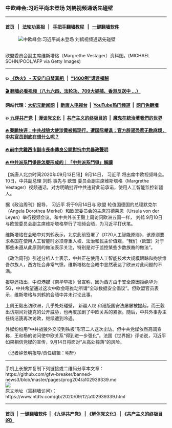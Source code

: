 ### 中欧峰会:习近平尚未登场 刘鹤视频通话先碰壁
------------------------

#### [首页](https://github.com/gfw-breaker/banned-news3/blob/master/README.md) &nbsp;&nbsp;|&nbsp;&nbsp; [法轮功真相](https://github.com/begood0513/basic/blob/master/README.md)  &nbsp;&nbsp;|&nbsp;&nbsp; [手把手翻墙教程](https://github.com/gfw-breaker/guides/wiki)  &nbsp;&nbsp;|&nbsp;&nbsp; [一键翻墙软件](https://github.com/gfw-breaker/nogfw/blob/master/README.md)  



<div><div class="featured_image">
 <figure>
  <img alt="中欧峰会:习近平尚未登场 刘鹤视频通话先碰壁" src="https://i.ntdtv.com/assets/uploads/2020/09/GettyImages-1228386923-800x450.jpg"/>
 </figure><br/>
 <span class="caption">
  欧盟委员会副主席维斯塔格（Margrethe Vestager）资料图。(MICHAEL SOHN/POOL/AFP via Getty Images)
 </span>
</div>
</div><hr/>

#### 💥 [《伪火》 - 天安门自焚真相 ](http://141.164.51.119:10000/videos/blog/weihuo.html)&nbsp; |&nbsp; [“1400例”谎言揭秘  ](http://141.164.51.119:10000/videos/blog/jiexi1400.html)

#### [ 🎬  翻墙必看视频（八九六四、法轮功、709大抓捕、香港反送中 ...）](https://github.com/gfw-breaker/links/blob/master/banned.md)

#### 网站代理：[大纪元新闻网](http://167.172.10.89:10080/gb/) &nbsp;|&nbsp; [新唐人电视台](http://167.172.10.89:8808/gb/)  &nbsp;|&nbsp; [YouTube热门频道](http://158.247.203.241/youtube.html) &nbsp;|&nbsp; [网门免翻墙](http://158.247.203.241:11000/show.aspx?name=ogHome)

#### 💥 [九评共产党](http://141.164.51.119:10000/videos/res/jiuping/)&nbsp; |&nbsp; [漫谈党文化](http://141.164.51.119:10000/videos/res/mtdwh/)&nbsp; |&nbsp; [共产主义的终极目的](http://141.164.51.119:10000/videos/res/zjmd/)&nbsp; |&nbsp; [魔鬼在統治著我們的世界](http://141.164.51.119:10000/videos/res/TheSpecter/)  

#### [ 🔥  秦鹏快评：中共战狼大使涉黄被抓现行，遭国际嘲讽；官方辟谣恐惹无数麻烦，中共官员到底在想什么呢？](http://141.164.51.119:10000/videos/news/qp03.html)

#### [ 🔥  前中共雞西市副市長李傳良公開對抗中共暴政聲明](http://141.164.51.119:10000/videos/news/../tui/index.html)

#### [ 🔥  中共派系鬥爭是怎麼形成的｜「中共派系鬥爭」解讀](http://141.164.51.119:10000/videos/news/don02.html)

<div><div class="post_content" itemprop="articleBody">
 <p>
  【新唐人北京时间2020年09月13日讯】9月14日，
  <ok href="https://www.ntdtv.com/gb/习近平.htm">
   习近平
  </ok>
  将出席中欧视频峰会。10日，中共副总理
  <ok href="https://www.ntdtv.com/gb/刘鹤.htm">
   刘鹤
  </ok>
  事先与
  <ok href="https://www.ntdtv.com/gb/欧盟.htm">
   欧盟
  </ok>
  委员会副主席维斯塔格（Margrethe Vestager）视频通话，对方明确批评中共违背此前承诺，使用人工智能监控新疆人。
 </p>
 <p>
  据《政治周刊》报导，
  <ok href="https://www.ntdtv.com/gb/习近平.htm">
   习近平
  </ok>
  将于9月14日与
  <ok href="https://www.ntdtv.com/gb/欧盟.htm">
   欧盟
  </ok>
  轮值国德国的总理默克尔（Angela Dorothea Merkel）和欧盟委员会的主席冯德莱恩（Ursula von der Leyen）举行视频会议。和中共外长王毅上周访问欧洲五国一样，
  <ok href="https://www.ntdtv.com/gb/刘鹤.htm">
   刘鹤
  </ok>
  9月10日与欧盟委员会副主席维斯塔格举行了视频会晤，为习近平打伏笔。
 </p>
 <p>
  维斯塔格在会晤中对刘鹤表示，北京此前签署了《G20人工智能原则》，该原则要求各国在使用人工智能时必须尊重人权、法治和民主价值观，“我们（欧盟）对于那些未遵从此原则的做法表示关注，特别是对于监控某些少数族裔的做法”。
 </p>
 <p>
  《政治周刊》引述分析人士表示，中共正在使用人工智能技术大规模跟踪和拘禁维吾尔族人，西方社会非常气愤，维斯塔格在会晤中显然表达了欧洲对此问题的不满。
 </p>
 <p>
  报导还指出，中资港媒《南华早报》曾宣称，因为西方由于安全原因拒绝华为5G，中共希望通过这次中欧会晤推动所谓“全球数据安全倡议”。但欧盟官员表示，维斯塔格与刘鹤的会晤中并未讨论此事。
 </p>
 <p>
  上周王毅出访欧洲，几乎处处碰壁，
  <ok href="https://www.ntdtv.com/gb/新疆人权.htm">
   新疆人权
  </ok>
  和港版国安法屡屡被提起，而王毅出访期间对捷克的公开威胁，也再度加剧了中欧关系的紧张。随后，中共外事办主任杨洁篪再次访欧，继续遭到冷遇。
 </p>
 <p>
  外媒纷纷用“中共战狼外交咬到铁板”形容二人这次出访。但中共党媒依然高调宣称，王和杨的访问使中欧关系“得到进一步强化”。法国《世界报》评论说，习近平如果相信党媒的宣传，9月14日将面对“从高处摔落”的风险。
 </p>
 <p>
  （记者钟景明报导/责任编辑：明轩）
 </p>
 <div class="single_ad">
 </div>
</div>
</div>
<hr/>
手机上长按并复制下列链接或二维码分享本文章：<br/>
https://github.com/gfw-breaker/banned-news3/blob/master/pages/prog204/a102939339.md <br/>
<a href='https://github.com/gfw-breaker/banned-news3/blob/master/pages/prog204/a102939339.md'><img src='https://github.com/gfw-breaker/banned-news3/blob/master/pages/prog204/a102939339.md.png'/></a> <br/>
原文地址（需翻墙访问）：https://www.ntdtv.com/gb/2020/09/12/a102939339.html


------------------------
#### [首页](https://github.com/gfw-breaker/banned-news3/blob/master/README.md) &nbsp;|&nbsp; [一键翻墙软件](https://github.com/gfw-breaker/nogfw/blob/master/README.md) &nbsp;| [《九评共产党》](https://github.com/gfw-breaker/9ping.md/blob/master/README.md#九评之一评共产党是什么) | [《解体党文化》](https://github.com/gfw-breaker/jtdwh.md/blob/master/README.md) | [《共产主义的终极目的》](https://github.com/gfw-breaker/gczydzjmd.md/blob/master/README.md)


<img src='http://gfw-breaker.win/banned-news3/pages/prog204/a102939339.md' width='0px' height='0px'/>